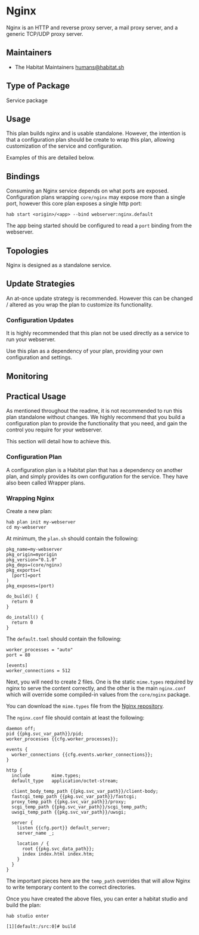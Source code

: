 # Nginx

Nginx is an HTTP and reverse proxy server, a mail proxy server, and a generic TCP/UDP proxy server.

## Maintainers

* The Habitat Maintainers <humans@habitat.sh>

## Type of Package

Service package

## Usage

This plan builds nginx and is usable standalone. However, the intention is that a configuration plan should be create to wrap this plan, allowing customization of the service and configuration.

Examples of this are detailed below.

## Bindings

Consuming an Nginx service depends on what ports are exposed. Configuration plans wrapping `core/nginx` may expose more than a single port, however this core plan exposes a single http port:

```
hab start <origin>/<app> --bind webserver:nginx.default
```

The app being started should be configured to read a `port` binding from the webserver.

## Topologies

Nginx is designed as a standalone service.

## Update Strategies

An at-once update strategy is recommended. However this can be changed / altered as you wrap the plan to customize its functionality.

### Configuration Updates

It is highly recommended that this plan not be used directly as a service to run your webserver.

Use this plan as a dependency of your plan, providing your own configuration and settings.

## Monitoring

## Practical Usage

As mentioned throughout the readme, it is not recommended to run this plan standalone without changes. We highly recommend that you build a configuration plan to provide the functionality that you need, and gain the control you require for your webserver.

This section will detail how to achieve this.

### Configuration Plan

A configuration plan is a Habitat plan that has a dependency on another plan, and simply provides its own configuration for the service. They have also been called Wrapper plans.

### Wrapping Nginx

Create a new plan:

```
hab plan init my-webserver
cd my-webserver
```

At minimum, the `plan.sh` should contain the following:

```
pkg_name=my-webserver
pkg_origin=myorigin
pkg_version="0.1.0"
pkg_deps=(core/nginx)
pkg_exports=(
  [port]=port
)
pkg_exposes=(port)

do_build() {
  return 0
}

do_install() {
  return 0
}
```

The `default.toml` should contain the following:

```
worker_processes = "auto"
port = 80

[events]
worker_connections = 512
```

Next, you will need to create 2 files. One is the static `mime.types` required by nginx to serve the content correctly, and the other is the main `nginx.conf` which will override some compiled-in values from the `core/nginx` package.

You can download the `mime.types` file from the [Nginx repository][mime-types].

The `nginx.conf` file should contain at least the following:

```
daemon off;
pid {{pkg.svc_var_path}}/pid;
worker_processes {{cfg.worker_processes}};

events {
  worker_connections {{cfg.events.worker_connections}};
}

http {
  include        mime.types;
  default_type   application/octet-stream;

  client_body_temp_path {{pkg.svc_var_path}}/client-body;
  fastcgi_temp_path {{pkg.svc_var_path}}/fastcgi;
  proxy_temp_path {{pkg.svc_var_path}}/proxy;
  scgi_temp_path {{pkg.svc_var_path}}/scgi_temp_path;
  uwsgi_temp_path {{pkg.svc_var_path}}/uwsgi;

  server {
    listen {{cfg.port}} default_server;
    server_name _;

    location / {
      root {{pkg.svc_data_path}};
      index index.html index.htm;
    }
  }
}
```

The important pieces here are the `temp_path` overrides that will allow Nginx to write temporary content to the correct directories.

Once you have created the above files, you can enter a habitat studio and build the plan:

```
hab studio enter

[1][default:/src:0]# build
```

[mime-types]: https://github.com/nginx/nginx/blob/master/conf/mime.types
